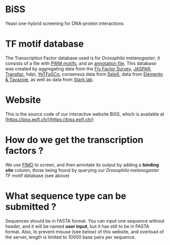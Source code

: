 # BiSS
Yeast one-hybrid screening for DNA-protein interactions

# TF motif database
The Transcription Factor database used is for *Drosophila melanogaster*, it consists of a file with [PWM motifs](https://github.com/DeplanckeLab/BiSS/blob/main/db/dmel_only.meme-io), and an [annotation file](https://github.com/DeplanckeLab/BiSS/blob/main/db/annotations.tsv).
This database was created by aggregating data from the [Fly Factor Survey](https://mccb.umassmed.edu/ffs/), [JASPAR](https://jaspar.genereg.net/search?q=&collection=CORE&tax_group=insects&tax_id=7227), [Transfac](http://gene-regulation.com/pub/databases.html#transfac), hdpi, [YeTFaSCo](http://yetfasco.ccbr.utoronto.ca/), consensus data from [SeleX](https://pubmed.ncbi.nlm.nih.gov/19231809/), data from [Elemento & Tavazoie](https://genomebiology.biomedcentral.com/articles/10.1186/gb-2005-6-2-r18), as well as data from [Stark lab](https://starklab.org/data/index.html).

# Website
This is the source code of our interactive website BiSS, which is available at [https://biss.epfl.ch/](https://biss.epfl.ch/)

# How do we get the transcription factors ?
We use [FIMO](https://meme.nbcr.net/meme/doc/fimo.html) to screen, and then annotate its output by adding a **binding site** column, those being found by querying our *Drosophila melanogaster* TF motif database (see above)

# What sequence type can be submitted ?
Sequences should be in FASTA format. You can input one sequence without header, and it will be named **user input**, but it has still to be in FASTA format.
Also, to prevent misuse (see below) of this website, and overload of the server, length is limited to 10000 base pairs per sequence.
